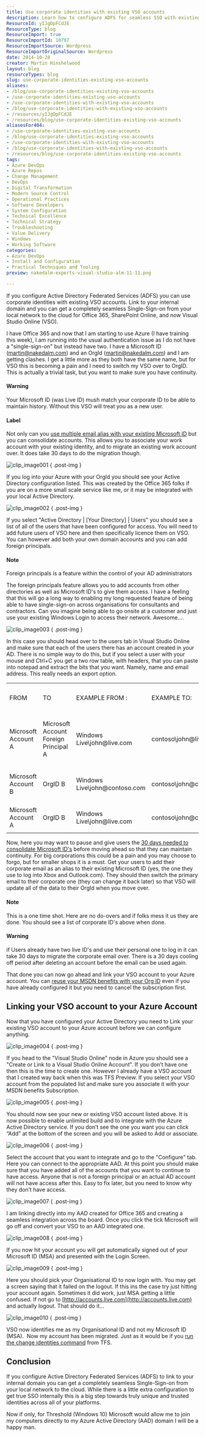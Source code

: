 ```yaml
---
title: Use corporate identities with existing VSO accounts
description: Learn how to configure ADFS for seamless SSO with existing VSO accounts, ensuring continuity and easy access to Azure and Office 365. Get started now!
ResourceId: yIJgOpFCdJE
ResourceType: blog
ResourceImport: true
ResourceImportId: 10797
ResourceImportSource: Wordpress
ResourceImportOriginalSource: Wordpress
date: 2014-10-28
creator: Martin Hinshelwood
layout: blog
resourceTypes: blog
slug: use-corporate-identities-existing-vso-accounts
aliases:
- /blog/use-corporate-identities-existing-vso-accounts
- /use-corporate-identities-existing-vso-accounts
- /use-corporate-identities-with-existing-vso-accounts
- /blog/use-corporate-identities-with-existing-vso-accounts
- /resources/yIJgOpFCdJE
- /resources/blog/use-corporate-identities-existing-vso-accounts
aliasesFor404:
- /use-corporate-identities-existing-vso-accounts
- /blog/use-corporate-identities-existing-vso-accounts
- /use-corporate-identities-with-existing-vso-accounts
- /blog/use-corporate-identities-with-existing-vso-accounts
- /resources/blog/use-corporate-identities-existing-vso-accounts
tags:
- Azure DevOps
- Azure Repos
- Change Management
- DevOps
- Digital Transformation
- Modern Source Control
- Operational Practices
- Software Developers
- System Configuration
- Technical Excellence
- Technical Strategy
- Troubleshooting
- Value Delivery
- Windows
- Working Software
categories:
- Azure DevOps
- Install and Configuration
- Practical Techniques and Tooling
preview: nakedalm-experts-visual-studio-alm-11-11.png

---
```

If you configure Active Directory Federated Services (ADFS) you can use corporate identities with existing VSO accounts. Link to your internal domain and you can get a completely seamless Single-Sign-on from your local network to the cloud for Office 365, SharePoint Online, and now Visual Studio Online (VSO).

I have Office 365 and now that I am starting to use Azure (I have training this week), I am running into the usual authentication issue as I do not have a "single-sign-on" but instead have two. I have a Microsoft ID (martin@nakedalm.com) and an OrgId (martin@nakedalm.com) and I am getting clashes. I get a little more as they both have the same name, but for VSO this is becoming a pain and I need to switch my VSO over to OrgID. This is actually a trivial task, but you want to make sure you have continuity.

#### Warning

Your Microsoft ID (was Live ID) mush match your corporate ID to be able to maintain history. Without this VSO will treat you as a new user.

#### Label

Not only can you [use multiple email alias with your existing Microsoft ID](http://nkdagility.com/using-multiple-email-alias-existing-microsoft-id/) but you can consolidate accounts. This allows you to associate your work account with your existing identity, and to migrate an existing work account over. It does take 30 days to do the migration though.

![clip_image001](images/clip-image0014-1-1.png "clip_image001")
{ .post-img }

If you log into your Azure with your OrgId you should see your Active Directory configuration listed. This was created by the Office 365 folks if you are on a more small scale service like me, or it may be integrated with your local Active Directory.

![clip_image002](images/clip-image0024-2-2.png "clip_image002")
{ .post-img }

If you select "Active Directory | \[Your Directory\] | Users" you should see a list of all of the users that have been configured for access. You will need to add future users of VSO here and then specifically licence them on VSO. You can however add both your own domain accounts and you can add foreign principals.

#### Note

Foreign principals is a feature within the control of your AD administrators

The foreign principals feature allows you to add accounts from other directories as well as Microsoft ID's to give them access. I have a feeling that this will go a long way to enabling my long requested feature of being able to have single-sign-on across organisations for consultants and contractors. Can you imagine being able to go onsite at a customer and just use your existing Windows Login to access their network. Awesome….

![clip_image003](images/clip-image0034-3-3.png "clip_image003")
{ .post-img }

In this case you should head over to the users tab in Visual Studio Online and make sure that each of the users there has an account created in your AD. There is no simple way to do this, but if you select a user with your mouse and Ctrl+C you get a two row table, with headers, that you can paste into notepad and extract the bits that you want. Namely, name and email address. This really needs an export option.

<table class="table table-condensed"><tbody><tr><td>FROM</td><td>TO</td><td>EXAMPLE FROM :</td><td><p>EXAMPLE TO:</p></td><td><p>HISTORY PRESERVED</p></td></tr><tr><td><p>Microsoft Account A</p></td><td><p>Microsoft Account Foreign Principal A</p></td><td><p>Windows Live\john@live.com</p></td><td><p>contoso\john@live.com</p></td><td>Yes</td></tr><tr><td><p>Microsoft Account B</p></td><td><p>OrgID B</p></td><td><p>Windows Live\john@contoso.com</p></td><td><p>contoso\john@contoso.com</p></td><td>Yes</td></tr><tr><td>Microsoft Account A</td><td><p>OrgID B</p></td><td><p>Windows Live\john@live.com</p></td><td>contoso\john@contoso.com</td><td>No</td></tr></tbody></table>

Now, here you may want to pause and give users the [30 days needed to consolidate Microsoft ID's](http://nkdagility.com/using-multiple-email-alias-existing-microsoft-id/) before moving ahead so that they can maintain continuity. For big corporations this could be a pain and you may choose to forgo, but for smaller shops it is a must. Get your users to add their corporate email as an alias to their existing Microsoft ID (yes, the one they use to log into Xbox and Outlook.com). They should then switch the primary email to their corporate one (they can change it back later) so that VSO will update all of the data to their OrgId when you move over.

#### Note

This is a one time shot. Here are no do-overs and if folks mess it us they are done. You should see a list of corporate ID's above when done.

#### Warning

if Users already have two live ID's and use their personal one to log in it can take 30 days to migrate the corporate email over. There is a 30 days cooling off period after deleting an account before the email can be used again.

That done you can now go ahead and link your VSO account to your Azure account. You can [reuse your MSDN benefits with your Org ID](http://nkdagility.com/reuse-msdn-benefits-org-id/) even if you have already configured it but you need to cancel the subscription first.

## Linking your VSO account to your Azure Account

Now that you have configured your Active Directory you need to Link your existing VSO account to your Azure account before we can configure anything.

![clip_image004](images/clip-image0043-4-4.png "clip_image004")
{ .post-img }

If you head to the "Visual Studio Online" node in Azure you should see a "Create or Link to a Visual Studio Online Account". If you don’t have one then this is the time to create one. However I already have a VSO account that I created way back when this was TFS Preview. If you select your VSO account from the populated list and make sure you associate it with your MSDN benefits Subscription.

![clip_image005](images/clip-image0053-5-5.png "clip_image005")
{ .post-img }

You should now see your new or existing VSO account listed above. It is now possible to enable unlimited build and to integrate with the Azure Active Directory service. If you don’t see the one you want you can click “Add” at the bottom of the screen and you will be asked to Add or associate.

![clip_image006](images/clip-image0063-6-6.png "clip_image006")
{ .post-img }

Select the account that you want to integrate and go to the "Configure" tab. Here you can connect to the appropriate AAD. At this point you should make sure that you have added all of the accounts that you want to continue to have access. Anyone that is not a foreign principal or an actual AD account will not have access after this. Easy to fix later, but you need to know why they don’t have access.

![clip_image007](images/clip-image0072-7-7.png "clip_image007")
{ .post-img }

I am linking directly into my AAD created for Office 365 and creating a seamless integration across the board. Once you click the tick Microsoft will go off and convert your VSO to an AAD integrated one.

![clip_image008](images/clip-image0082-8-8.png "clip_image008")
{ .post-img }

If you now hit your account you will get automatically signed out of your Microsoft ID (MSA) and presented with the Login Screen.

![clip_image009](images/clip-image0092-9-9.png "clip_image009")
{ .post-img }

Here you should pick your Organisational ID to now login with. You may get a screen saying that it failed on the logout. If this ins the case try just hitting your account again. Sometimes it did work, just MSA getting a little confused. If not go to [http://accounts.live.com](http://accounts.live.com) and actually logout. That should do it…

![clip_image010](images/clip-image0102-10-10.png "clip_image010")
{ .post-img }

VSO now identifies me as my Organisational ID and not my Microsoft ID (MSA).  Now my account has been migrated. Just as it would be if you [run the change identities command](http://nkdagility.com/batched-domain-migration-with-tfs-while-maintaining-identity/) from TFS.

## Conclusion

If you configure Active Directory Federated Services (ADFS) to link to your internal domain you can get a completely seamless Single-Sign-on from your local network to the cloud. While there is a little extra configuration to get true SSO internally this is a big step towards truly unique and trusted identities across all of your platforms.

Now if only, for Threshold (Windows 10) Microsoft would allow me to join my computers directly to my Azure Active Directory (AAD) domain I will be a happy man.
